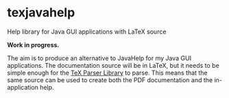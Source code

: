 # texjavahelp
Help library for Java GUI applications with LaTeX source

**Work in progress.**

The aim is to produce an alternative to JavaHelp for my Java GUI applications.
The documentation source will be in LaTeX, but it needs to be simple enough for
the [TeX Parser Library](https://github.com/nlct/texparser) to parse.
This means that the same source can be used to create both the PDF documentation
and the in-application help.
